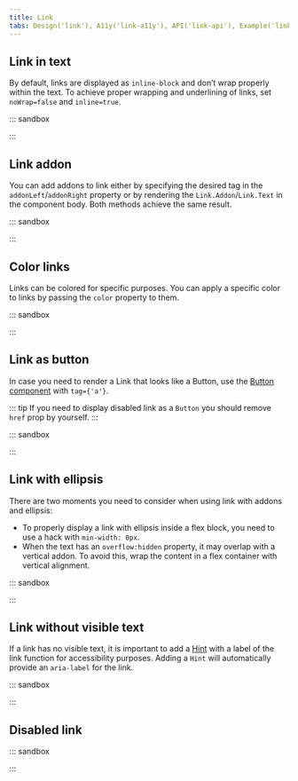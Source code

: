 ```yaml
---
title: Link
tabs: Design('link'), A11y('link-a11y'), API('link-api'), Example('link-code'), Changelog('link-changelog')
---
```


## Link in text

By default, links are displayed as `inline-block` and don’t wrap properly within the text. To achieve proper wrapping and underlining of links, set `noWrap=false` and `inline=true`.

::: sandbox

<script lang="tsx">
  export Demo from './examples/link_inside_the_content.tsx';
</script>

:::

## Link addon

You can add addons to link either by specifying the desired tag in the `addonLeft`/`addonRight` property or by rendering the `Link.Addon`/`Link.Text` in the component body. Both methods achieve the same result.

::: sandbox

<script lang="tsx">
  export Demo from './examples/link_addon.tsx';
</script>

:::

## Color links

Links can be colored for specific purposes. You can apply a specific color to links by passing the `color` property to them.

::: sandbox

<script lang="tsx">
  export Demo from './examples/color_links.tsx';
</script>

:::

## Link as button

In case you need to render a Link that looks like a Button, use the [Button component](/components/button/button-code) with `tag={'a'}`.

::: tip
If you need to display disabled link as a `Button` you should remove `href` prop by yourself.
:::

::: sandbox

<script lang="tsx">
  export Demo from './examples/link_as_button.tsx';
</script>

:::

## Link with ellipsis

There are two moments you need to consider when using link with addons and ellipsis:

- To properly display a link with ellipsis inside a flex block, you need to use a hack with `min-width: 0px`.
- When the text has an `overflow:hidden` property, it may overlap with a vertical addon. To avoid this, wrap the content in a flex container with vertical alignment.

::: sandbox

<script lang="tsx">
  export Demo from './examples/links_with_ellipsis.tsx';
</script>

:::

## Link without visible text

If a link has no visible text, it is important to add a [Hint](/components/tooltip/tooltip-code) with a label of the link function for accessibility purposes. Adding a `Hint` will automatically provide an `aria-label` for the link.

::: sandbox

<script lang="tsx">
  export Demo from './examples/link_without_text.tsx';
</script>

:::

## Disabled link

::: sandbox

<script lang="tsx">
  export Demo from './examples/link_disabled.tsx';
</script>

:::
